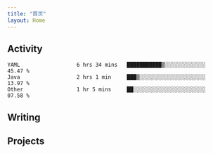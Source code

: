 ```yaml
---
title: "首页"
layout: Home
---
```


## Activity
<!--START_SECTION:waka-->

```text
YAML                  6 hrs 34 mins   ███████████▒░░░░░░░░░░░░░   45.47 %
Java                  2 hrs 1 min     ███▒░░░░░░░░░░░░░░░░░░░░░   13.97 %
Other                 1 hr 5 mins     ██░░░░░░░░░░░░░░░░░░░░░░░   07.58 %
```

<!--END_SECTION:waka-->

## Writing
<PindedPosts />

## Projects
<Projects />
